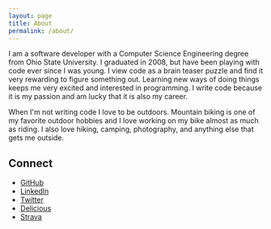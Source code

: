 ```yaml
---
layout: page
title: About
permalink: /about/
---
```


I am a software developer with a Computer Science Engineering degree from Ohio State University. I graduated in 2008, but have been playing with code ever since I was young. I view code as a brain teaser puzzle and find it very rewarding to figure something out. Learning new ways of doing things keeps me very excited and interested in programming. I write code because it is my passion and am lucky that it is also my career.

When I'm not writing code I love to be outdoors. Mountain biking is one of my favorite outdoor hobbies and I love working on my bike almost as much as riding. I also love hiking, camping, photography, and anything else that gets me outside.

## Connect

- [GitHub](https://github.com/jimmay5469)
- [LinkedIn](http://www.linkedin.com/in/jimmylauzau)
- [Twitter](https://twitter.com/jimmay5469)
- [Delicious](https://delicious.com/jimmay5469)
- [Strava](https://www.strava.com/athletes/jimmay5469)
